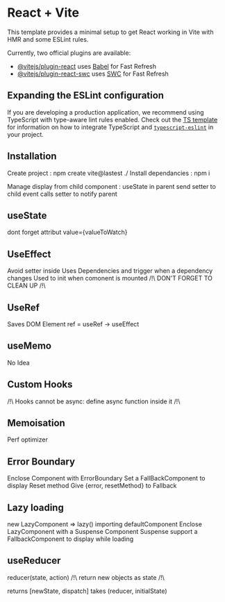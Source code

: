 # React + Vite

This template provides a minimal setup to get React working in Vite with HMR and some ESLint rules.

Currently, two official plugins are available:

-   [@vitejs/plugin-react](https://github.com/vitejs/vite-plugin-react/blob/main/packages/plugin-react) uses [Babel](https://babeljs.io/) for Fast Refresh
-   [@vitejs/plugin-react-swc](https://github.com/vitejs/vite-plugin-react/blob/main/packages/plugin-react-swc) uses [SWC](https://swc.rs/) for Fast Refresh

## Expanding the ESLint configuration

If you are developing a production application, we recommend using TypeScript with type-aware lint rules enabled. Check out the [TS template](https://github.com/vitejs/vite/tree/main/packages/create-vite/template-react-ts) for information on how to integrate TypeScript and [`typescript-eslint`](https://typescript-eslint.io) in your project.

## Installation

Create project : npm create vite@lastest ./
Install dependancies : npm i

Manage display from child component :
useState in parent
send setter to child
event calls setter to notify parent

## useState

dont forget attribut value={valueToWatch}

## UseEffect

Avoid setter inside
Uses Dependencies and trigger when a dependency changes
Used to init when comonent is mounted
/!\ DON'T FORGET TO CLEAN UP /!\

## UseRef

Saves DOM Element
ref = useRef -> useEffect

## useMemo

No Idea

## Custom Hooks

/!\ Hooks cannot be async:
define async function inside it /!\

## Memoisation

Perf optimizer

## Error Boundary

Enclose Component with ErrorBoundary
Set a FallBackComponent to display
Reset method
Give {error, resetMethod} to Fallback

## Lazy loading

new LazyComponent => lazy() importing defaultComponent
Enclose LazyComponent with a Suspense Component
Suspense support a FallbackComponent to display while loading

## useReducer
reducer(state, action)
/!\ return new objects as state /!\

returns [newState, dispatch]
takes (reducer, initialState)
